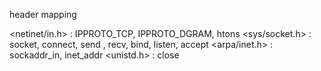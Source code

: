 header mapping

<netinet/in.h>   : IPPROTO_TCP, IPPROTO_DGRAM, htons
<sys/socket.h>   : socket, connect, send , recv, bind, listen, accept
<arpa/inet.h>    : sockaddr_in, inet_addr
<unistd.h>       : close
